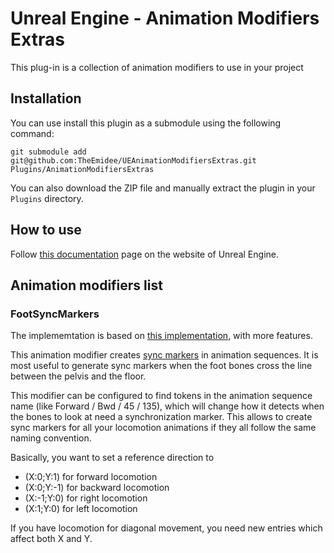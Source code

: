 # Unreal Engine - Animation Modifiers Extras

This plug-in is a collection of animation modifiers to use in your project

## Installation

You can use install this plugin as a submodule using the following command:

`git submodule add git@github.com:TheEmidee/UEAnimationModifiersExtras.git Plugins/AnimationModifiersExtras`

You can also download the ZIP file and manually extract the plugin in your `Plugins` directory.

## How to use

Follow [this documentation](https://docs.unrealengine.com/4.27/en-US/AnimatingObjects/SkeletalMeshAnimation/AnimModifiers/) page on the website of Unreal Engine.

## Animation modifiers list

### FootSyncMarkers

The implememtation is based on [this implementation](http://www.aclockworkberry.com/automated-foot-sync-markers-using-animation-modifiers-unreal-engine/), with more features.

This animation modifier creates [sync markers](https://docs.unrealengine.com/4.27/en-US/AnimatingObjects/SkeletalMeshAnimation/SyncGroups/) in animation sequences. It is most useful to generate sync markers when the foot bones cross the line between the pelvis and the floor.

This modifier can be configured to find tokens in the animation sequence name (like Forward / Bwd / 45 / 135), which will change how it detects when the bones to look at need a synchronization marker. This allows to create sync markers for all your locomotion animations if they all follow the same naming convention.

Basically, you want to set a reference direction to 
* (X:0;Y:1) for forward locomotion
* (X:0;Y:-1) for backward locomotion
* (X:-1;Y:0) for right locomotion
* (X:1;Y:0) for left locomotion

If you have locomotion for diagonal movement, you need new entries which affect both X and Y.